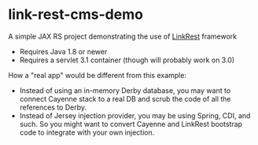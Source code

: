 # link-rest-cms-demo
A simple JAX RS project demonstrating the use of [LinkRest](https://github.com/nhl/link-rest) framework

* Requires Java 1.8 or newer
* Requires a servlet 3.1 container (though will probably work on 3.0) 

How a "real app" would be different from this example:

* Instead of using an in-memory Derby database, you may want to connect Cayenne stack to a real DB and scrub the code of all the references to Derby.
* Instead of Jersey injection provider, you may be using Spring, CDI, and such. So you might want to convert Cayenne and LinkRest bootstrap code to integrate with your own injection.
